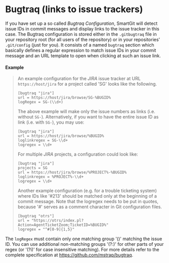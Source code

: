 # Bugtraq (links to issue trackers)

If you have set up a so called *Bugtraq Configuration*, SmartGit will
detect issue IDs in commit messages and display links to the issue
tracker in this case. The Bugtraq configuration is stored either in the
`.gitbugtraq` file in your repository root (for all users of the
repository) or in your repositories' `.git/config` (just for you). It
consists of a named `bugtraq` section which basically defines a regular
expression to match issue IDs in your commit message and an URL template
to open when clicking at such an issue link.



#### Example
>
>
>
>An example configuration for the *JIRA* issue tracker at URL
>`https://host/jira` for a project called 'SG' looks like the following.
>
>
>
>``` text
>[bugtraq "jira"]
> url = https://host/jira/browse/SG-%BUGID%
> logRegex = SG-(\\d+)                   
>```
>
>
>
>The above example will make only the issue numbers as links (i.e.
>without `SG-`). Alternatively, if you want to have the entire issue ID
>as link (i.e. with `SG-`), you may use:
>
>
>
>``` text
>[bugtraq "jira"]
> url = https://host/jira/browse/%BUGID%
> loglinkregex = SG-\\d+
> logregex = \\d+            
>```
>
>
>
>For multiple *JIRA* projects, a configuration could look like:
>
>
>
>``` text
>[bugtraq "jira"]
> projects = SG
> url = https://host/jira/browse/%PROJECT%-%BUGID%
> loglinkregex = %PROJECT%-\\d+
> logregex = \\d+            
>```
>
>
>
>Another example configuration (e.g. for a trouble ticketing system)
>where IDs like '#213' should be matched only at the beginning of a
>commit message. Note that the logregex needs to be put in quotes,
>because '#' serves as a comment character in Git configuration files.
>
>
>
>``` text
>[bugtraq "otrs"]
> url = "https://otrs/index.pl?Action=AgentTicketZoom;TicketID=%BUGID%"
> logregex = "^#[0-9]{1,5}"            
>```
>
>
>
>

The `logRegex` must contain only one matching group '()' matching the
issue ID. You can use additional non-matching groups '(?:)' for other
parts of your regex (or '(?i)' for case insensitive matching). For more
details refer to the complete specification at
<https://github.com/mstrap/bugtraq>.
